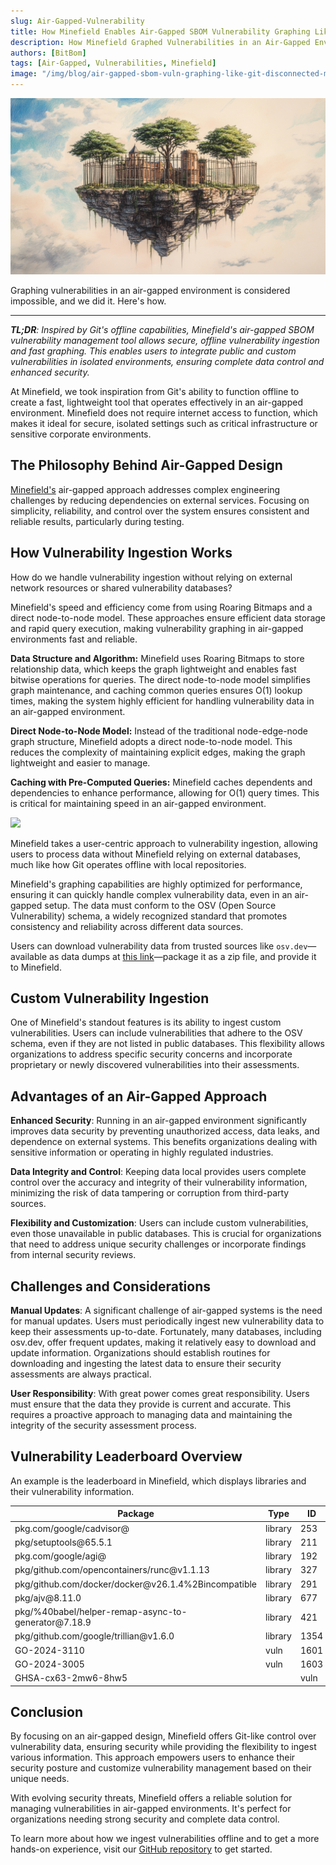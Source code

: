 ```yaml
---
slug: Air-Gapped-Vulnerability
title: How Minefield Enables Air-Gapped SBOM Vulnerability Graphing Like Git's Disconnected Mode
description: How Minefield Graphed Vulnerabilities in an Air-Gapped Environment
authors: [BitBom]
tags: [Air-Gapped, Vulnerabilities, Minefield]
image: "/img/blog/air-gapped-sbom-vuln-graphing-like-git-disconnected-mode/caged-floating-island.png"
---
```


![caged-floating-island](/img/blog/air-gapped-sbom-vuln-graphing-like-git-disconnected-mode/caged-floating-island.png)

Graphing vulnerabilities in an air-gapped environment is considered impossible, and we did it. Here's how.

<!-- truncate -->

---
_**TL;DR**: Inspired by Git's offline capabilities, Minefield's air-gapped SBOM vulnerability management tool allows secure, offline vulnerability ingestion and fast graphing. This enables users to integrate public and custom vulnerabilities in isolated environments, ensuring complete data control and enhanced security._

At Minefield, we took inspiration from Git's ability to function offline to create a fast, lightweight tool that operates effectively in an air-gapped environment. Minefield does not require internet access to function, which makes it ideal for secure, isolated settings such as critical infrastructure or sensitive corporate environments.

## The Philosophy Behind Air-Gapped Design

[Minefield's](https://github.com/bitbomdev/minefield) air-gapped approach addresses complex engineering challenges by reducing dependencies on external services. Focusing on simplicity, reliability, and control over the system ensures consistent and reliable results, particularly during testing.

## How Vulnerability Ingestion Works

How do we handle vulnerability ingestion without relying on external network resources or shared vulnerability databases?


Minefield's speed and efficiency come from using Roaring Bitmaps and a direct node-to-node model. These approaches ensure efficient data storage and rapid query execution, making vulnerability graphing in air-gapped environments fast and reliable.

**Data Structure and Algorithm:** Minefield uses Roaring Bitmaps to store relationship data, which keeps the graph lightweight and enables fast bitwise operations for queries. The direct node-to-node model simplifies graph maintenance, and caching common queries ensures O(1) lookup times, making the system highly efficient for handling vulnerability data in an air-gapped environment.

**Direct Node-to-Node Model:** Instead of the traditional node-edge-node graph structure, Minefield adopts a direct node-to-node model. This reduces the complexity of maintaining explicit edges, making the graph lightweight and easier to manage.

**Caching with Pre-Computed Queries:** Minefield caches dependents and dependencies to enhance performance, allowing for O(1) query times. This is critical for maintaining speed in an air-gapped environment.

[![](https://mermaid.ink/img/pako:eNptkTtvhDAMx79K5PlQd4ZKPK6o0tEbaG8odDAXA5EgQXkM1em-e0NoBWrryf7b-cWPG1wVJ4ih1zgP7DVvJPNmXLsKb4b0Ki2W1Ofqwjha_NjEtK7Sc2m-FZL8F6KBROiowHkmzkohqRM08gY2QlY_y56MZbknP1zcKEljK0ZhBRnWaTWFPnZ_ZiyKHllenxRyJqRV4WmLhnZFm3esi9DKH7TS7MXPb3av8oA-_osJqae6oIViiZ0IOelWoeb78Vc3CdXZGqQ_ARxgIj2h4H7ptyXZgB1oogZi73Lq0I122c7dl6KzqvqUV4itdnQAN_vlUy7Qr3aCuMPReHVG-a7UFhMXVulyPWy47wG0cv2wYu5f4KWXlw?type=png)](https://mermaid.live/edit#pako:eNptkTtvhDAMx79K5PlQd4ZKPK6o0tEbaG8odDAXA5EgQXkM1em-e0NoBWrryf7b-cWPG1wVJ4ih1zgP7DVvJPNmXLsKb4b0Ki2W1Ofqwjha_NjEtK7Sc2m-FZL8F6KBROiowHkmzkohqRM08gY2QlY_y56MZbknP1zcKEljK0ZhBRnWaTWFPnZ_ZiyKHllenxRyJqRV4WmLhnZFm3esi9DKH7TS7MXPb3av8oA-_osJqae6oIViiZ0IOelWoeb78Vc3CdXZGqQ_ARxgIj2h4H7ptyXZgB1oogZi73Lq0I122c7dl6KzqvqUV4itdnQAN_vlUy7Qr3aCuMPReHVG-a7UFhMXVulyPWy47wG0cv2wYu5f4KWXlw)

Minefield takes a user-centric approach to vulnerability ingestion, allowing users to process data without Minefield relying on external databases, much like how Git operates offline with local repositories.

Minefield's graphing capabilities are highly optimized for performance, ensuring it can quickly handle complex vulnerability data, even in an air-gapped setup. The data must conform to the OSV (Open Source Vulnerability) schema, a widely recognized standard that promotes consistency and reliability across different data sources.

Users can download vulnerability data from trusted sources like `osv.dev`—available as data dumps at [this link](https://google.github.io/osv.dev/data/#data-dumps)—package it as a zip file, and provide it to Minefield.

## Custom Vulnerability Ingestion

One of Minefield's standout features is its ability to ingest custom vulnerabilities. Users can include vulnerabilities that adhere to the OSV schema, even if they are not listed in public databases. This flexibility allows organizations to address specific security concerns and incorporate proprietary or newly discovered vulnerabilities into their assessments.

## Advantages of an Air-Gapped Approach

**Enhanced Security**: Running in an air-gapped environment significantly improves data security by preventing unauthorized access, data leaks, and dependence on external systems. This benefits organizations dealing with sensitive information or operating in highly regulated industries.

**Data Integrity and Control**: Keeping data local provides users complete control over the accuracy and integrity of their vulnerability information, minimizing the risk of data tampering or corruption from third-party sources.

**Flexibility and Customization**: Users can include custom vulnerabilities, even those unavailable in public databases. This is crucial for organizations that need to address unique security challenges or incorporate findings from internal security reviews.

## Challenges and Considerations

**Manual Updates**: A significant challenge of air-gapped systems is the need for manual updates. Users must periodically ingest new vulnerability data to keep their assessments up-to-date. Fortunately, many databases, including osv.dev, offer frequent updates, making it relatively easy to download and update information. Organizations should establish routines for downloading and ingesting the latest data to ensure their security assessments are always practical.

**User Responsibility**: With great power comes great responsibility. Users must ensure that the data they provide is current and accurate. This requires a proactive approach to managing data and maintaining the integrity of the security assessment process.

## Vulnerability Leaderboard Overview

An example is the leaderboard in Minefield, which displays libraries and their vulnerability information.

| Package                                                                                                                                  | Type    | ID   | Vulnerabilities |
| ---------------------------------------------------------------------------------------------------------------------------------------- | ------- | ---- | --------------- |
| pkg.com/google/cadvisor@                                                                                                                 | library | 253  | 2               |
| pkg/setuptools\@65.5.1                                                                                                                   | library | 211  | 1               |
| pkg.com/google/agi@                                                                                                                      | library | 192  | 1               |
| pkg/github.com/opencontainers/runc\@v1.1.13                                                                                              | library | 327  | 1               |
| pkg/github.com/docker/docker\@v26.1.4%2Bincompatible                                                                                     | library | 291  | 1               |
| pkg/ajv\@8.11.0                                                                                                                          | library | 677  | 0               |
| pkg/%40babel/helper-remap-async-to-generator\@7.18.9                                                                                     | library | 421  | 0               |
| pkg/github.com/google/trillian\@v1.6.0                                                                                                   | library | 1354 | 0               |
| GO-2024-3110                                                                                                                             | vuln    | 1601 | 1               |
| GO-2024-3005                                                                                                                             | vuln    | 1603 | 1               |
| GHSA-cx63-2mw6-8hw5                                                                                                     |                 | vuln    | 1602 | 1               |

## Conclusion

By focusing on an air-gapped design, Minefield offers Git-like control over vulnerability data, ensuring security while providing the flexibility to ingest various information. This approach empowers users to enhance their security posture and customize vulnerability management based on their unique needs.

With evolving security threats, Minefield offers a reliable solution for managing vulnerabilities in air-gapped environments. It's perfect for organizations needing strong security and complete data control.

To learn more about how we ingest vulnerabilities offline and to get a more hands-on experience, visit our [GitHub repository](https://github.com/bitbomdev/minefield) to get started.
